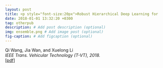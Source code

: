```yaml
---
layout: post
title: <p style="font-size:20px">Robust Hierarchical Deep Learning for Crowdedness Regression</p>
date: 2018-01-01 13:32:20 +0300
tag: otherpub
description: # Add post description (optional)
img: ensemble.png # Add image post (optional)
fig-caption: # Add figcaption (optional)
---
```


Qi Wang, Jia Wan, and Xuelong Li  
<i>IEEE Trans. Vehicular Technology (T-VT), 2018.</i>  
[[pdf](https://crabwq.github.io/pdf/2018%20Robust%20Hierarchical%20Deep%20Learning%20for%20Vehicular%20Management.pdf)]
